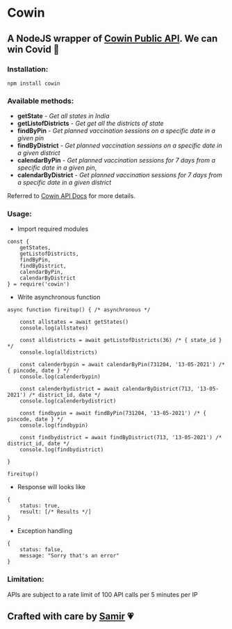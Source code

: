 # Cowin

## A NodeJS wrapper of [Cowin Public API](https://apisetu.gov.in/public/marketplace/api/cowin/cowin-public-v2#/). We can win Covid 🤝

### Installation:

```
npm install cowin
```

### Available methods:

- **getState** - _Get all states in India_
- **getListofDistricts** - _Get get all the districts of state_
- **findByPin** - _Get planned vaccination sessions on a specific date in a given pin_
- **findByDistrict** - _Get planned vaccination sessions on a specific date in a given district_
- **calendarByPin** - _Get planned vaccination sessions for 7 days from a specific date in a given pin_,
- **calendarByDistrict** - _Get planned vaccination sessions for 7 days from a specific date in a given district_

Referred to [Cowin API Docs](https://apisetu.gov.in/public/marketplace/api/cowin/cowin-public-v2#/) for more details.

### Usage:

- Import required modules

```
const {
    getStates,
    getListofDistricts,
    findByPin,
    findByDistrict,
    calendarByPin,
    calendarByDistrict
} = require('cowin')
```

- Write asynchronous function

```
async function fireitup() { /* asynchronous */

    const allstates = await getStates()
    console.log(allstates)

    const alldistricts = await getListofDistricts(36) /* { state_id } */
    console.log(alldistricts)

    const calenderbypin = await calendarByPin(731204, '13-05-2021') /* { pincode, date } */
    console.log(calenderbypin)

    const calenderbydistrict = await calendarByDistrict(713, '13-05-2021') /* district_id, date */
    console.log(calenderbydistrict)

    const findbypin = await findByPin(731204, '13-05-2021') /* { pincode, date } */
    console.log(findbypin)

    const findbydistrict = await findByDistrict(713, '13-05-2021') /* district_id, date */
    console.log(findbydistrict)

}

fireitup()
```

- Response will looks like

```
{
    status: true,
    result: [/* Results */]
}
```

- Exception handling

```
{
    status: false,
    message: "Sorry that's an error"
}
```

### Limitation:

APIs are subject to a rate limit of 100 API calls per 5 minutes per IP

## Crafted with care by [Samir](https://github.com/SamirJanaOfficial) 💗
